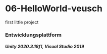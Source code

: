 # 06-HelloWorld-veusch
first little project

<h3>Entwicklungsplattform<br>
<h5>Unity 2020.3.18f1, Visual Studio 2019

